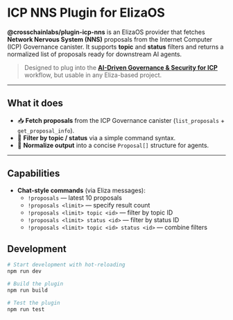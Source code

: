 # ICP NNS Plugin for ElizaOS

**@crosschainlabs/plugin-icp-nns** is an ElizaOS provider that fetches **Network Nervous System (NNS)** proposals from the Internet Computer (ICP) Governance canister. It supports **topic** and **status** filters and returns a normalized list of proposals ready for downstream AI agents.

> Designed to plug into the [**AI-Driven Governance & Security for ICP**](https://github.com/CrossChainLabs-ICP/ai-neuron) workflow, but usable in any Eliza-based project.

---

## What it does

- 📥 **Fetch proposals** from the ICP Governance canister (`list_proposals` + `get_proposal_info`).
- 🔎 **Filter by topic / status** via a simple command syntax.
- 🧭 **Normalize output** into a concise `Proposal[]` structure for agents.

---

## Capabilities

- **Chat-style commands** (via Eliza messages):
  - `!proposals` — latest 10 proposals
  - `!proposals <limit>` — specify result count
  - `!proposals <limit> topic <id>` — filter by topic ID
  - `!proposals <limit> status <id>` — filter by status ID
  - `!proposals <limit> topic <id> status <id>` — combine filters

## Development

```bash
# Start development with hot-reloading
npm run dev

# Build the plugin
npm run build

# Test the plugin
npm run test
```
